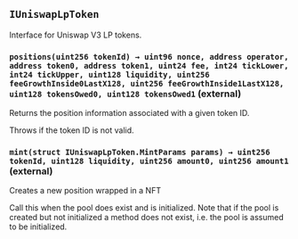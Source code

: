 ## `IUniswapLpToken`

Interface for Uniswap V3 LP tokens.




### `positions(uint256 tokenId) → uint96 nonce, address operator, address token0, address token1, uint24 fee, int24 tickLower, int24 tickUpper, uint128 liquidity, uint256 feeGrowthInside0LastX128, uint256 feeGrowthInside1LastX128, uint128 tokensOwed0, uint128 tokensOwed1` (external)

Returns the position information associated with a given token ID.


Throws if the token ID is not valid.

### `mint(struct IUniswapLpToken.MintParams params) → uint256 tokenId, uint128 liquidity, uint256 amount0, uint256 amount1` (external)

Creates a new position wrapped in a NFT


Call this when the pool does exist and is initialized. Note that if the pool is created but not initialized
a method does not exist, i.e. the pool is assumed to be initialized.




